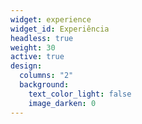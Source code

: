 ```yaml
---
widget: experience
widget_id: Experiência
headless: true
weight: 30
active: true
design:
  columns: "2"
  background:
    text_color_light: false
    image_darken: 0
---
```

